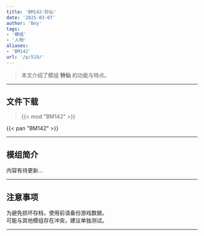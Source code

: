 ```yaml
---
title: 'BM142-铃仙'
date: '2025-03-07'
author: 'Bny'
tags:
- '模组'
- '人物'
aliases:
- 'BM142'
url: '/p/519/'
---
```


> 本文介绍了模组 **铃仙** 的功能与特点。

---

## 文件下载  

> {{< mod "BM142" >}}  

{{< pan "BM142" >}}  

---

## 模组简介

>  
内容有待更新...  

---

## 注意事项

>  
为避免损坏存档，使用前请备份游戏数据。  
可能与其他模组存在冲突，建议单独测试。  

---

